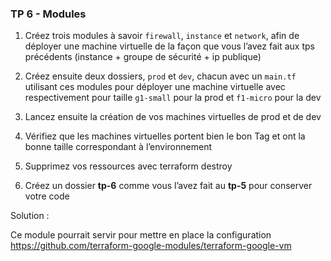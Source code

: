 ### TP 6 -  Modules

1. Créez trois modules à savoir `firewall`, `instance` et `network`, afin de déployer une machine virtuelle de la façon que vous l’avez fait aux tps précédents  (instance + groupe de sécurité + ip publique)

2. Créez ensuite deux dossiers, `prod` et `dev`, chacun avec un `main.tf` utilisant ces modules pour déployer une machine virtuelle avec respectivement pour taille `g1-small` pour la prod et `f1-micro` pour la dev

3. Lancez ensuite la création de vos machines virtuelles de prod et de dev

4. Vérifiez que les machines virtuelles portent bien le bon Tag et ont la bonne taille correspondant à l’environnement

5. Supprimez vos ressources avec terraform destroy

6. Créez un dossier **tp-6** comme vous l’avez fait au **tp-5** pour conserver votre code


Solution :

Ce module pourrait servir pour mettre en place la configuration https://github.com/terraform-google-modules/terraform-google-vm

